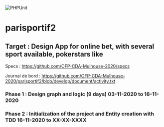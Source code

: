 

![PHPUnit](https://github.com/OFP-CDA-Mulhouse-2020/parisportif2/workflows/CI/badge.svg?branch=develop)

# parisportif2

## Target : Design App for online bet, with several sport available, pokerstars like 

Specs : https://github.com/OFP-CDA-Mulhouse-2020/specs

Journal de bord : https://github.com/OFP-CDA-Mulhouse-2020/parisportif2/blob/develop/document/activity.txt

### Phase 1 : Design graph and logic (9 days) 03-11-2020 to  16-11-2020

### Phase 2 : Initialization of the project and Entity creation with TDD 16-11-2020 to XX-XX-XXXX
